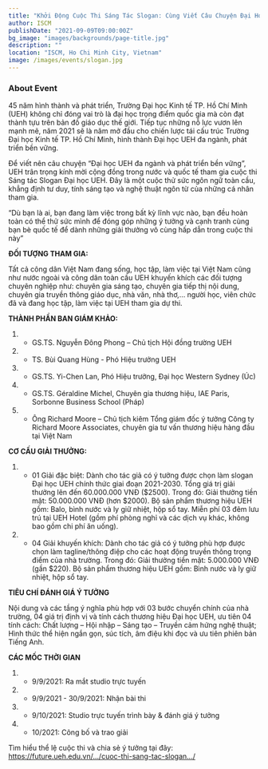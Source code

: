 ```yaml
---
title: "Khởi Động Cuộc Thi Sáng Tác Slogan: Cùng Viết Câu Chuyện Đại Học UEH Đa Ngành và Bền Vững"
author: ISCM
publishDate: "2021-09-09T09:00:00Z"
bg_image: "images/backgrounds/page-title.jpg"
description: ""
location: "ISCM, Ho Chi Minh City, Vietnam"
image: /images/events/slogan.jpg
---
```


### About Event
<!--StartFragment-->

45 năm hình thành và phát triển, Trường Đại học Kinh tế TP. Hồ Chí Minh (UEH) không chỉ đóng vai trò là đại học trọng điểm quốc gia mà còn đạt thành tựu trên bản đồ giáo dục thế giới. Tiếp tục những nỗ lực vươn lên mạnh mẽ, năm 2021 sẽ là năm mở đầu cho chiến lược tái cấu trúc Trường Đại học Kinh tế TP. Hồ Chí Minh, hình thành Đại học UEH đa ngành, phát triển bền vững.

Để viết nên câu chuyện “Đại học UEH đa ngành và phát triển bền vững”, UEH trân trọng kính mời cộng đồng trong nước và quốc tế tham gia cuộc thi Sáng tác Slogan Đại học UEH. Đây là một cuộc thử sức ngôn ngữ toàn cầu, khẳng định tư duy, tính sáng tạo và nghệ thuật ngôn từ của những cá nhân tham gia.

“Dù bạn là ai, bạn đang làm việc trong bất kỳ lĩnh vực nào, bạn đều hoàn toàn có thể thử sức mình để đóng góp những ý tưởng và cạnh tranh cùng bạn bè quốc tế để dành những giải thưởng vô cùng hấp dẫn trong cuộc thi này”

**ĐỐI TƯỢNG THAM GIA:**

Tất cả công dân Việt Nam đang sống, học tập, làm việc tại Việt Nam cũng như nước ngoài và công dân toàn cầu
UEH khuyến khích các đối tượng chuyên nghiệp như: chuyên gia sáng tạo, chuyên gia tiếp thị nội dung, chuyên gia truyền thông giáo dục, nhà văn, nhà thơ,… người học, viên chức đã và đang học tập, làm việc tại UEH tham gia dự thi.

**THÀNH PHẦN BAN GIÁM KHẢO:**

1. * GS.TS. Nguyễn Đông Phong – Chủ tịch Hội đồng trường UEH
1. * TS. Bùi Quang Hùng - Phó Hiệu trưởng UEH
1. * GS.TS. Yi-Chen Lan, Phó Hiệu trưởng, Đại học Western Sydney (Úc)
1. * GS.TS. Géraldine Michel, Chuyên gia thương hiệu, IAE Paris, Sorbonne Business School (Pháp)
1. * Ông Richard Moore – Chủ tịch kiêm Tổng giám đốc ý tưởng Công ty Richard Moore Associates, chuyên gia tư vấn thương hiệu hàng đầu tại Việt Nam

**CƠ CẤU GIẢI THƯỞNG:**
1. * 01 Giải đặc biệt: Dành cho tác giả có ý tưởng được chọn làm slogan Đại học UEH chính thức giai đoạn 2021-2030. Tổng giá trị giải thưởng lên đến 60.000.000 VNĐ ($2500). Trong đó:
Giải thưởng tiền mặt: 50.000.000 VNĐ (hơn $2000).
Bộ sản phẩm thương hiệu UEH gồm: Balo, bình nước và ly giữ nhiệt, hộp sổ tay.
Miễn phí 03 đêm lưu trú tại UEH Hotel (gồm phí phòng nghỉ và các dịch vụ khác, không bao gồm chi phí ăn uống).
1. * 04 Giải khuyến khích: Dành cho tác giả có ý tưởng phù hợp được chọn làm tagline/thông điệp cho các hoạt động truyền thông trọng điểm của nhà trường. Trong đó:
Giải thưởng tiền mặt: 5.000.000 VNĐ (gần $220).
Bộ sản phẩm thương hiệu UEH gồm: Bình nước và ly giữ nhiệt, hộp sổ tay.

**TIÊU CHÍ ĐÁNH GIÁ Ý TƯỞNG**

Nội dung và các tầng ý nghĩa phù hợp với 03 bước chuyển chính của nhà trường, 04 giá trị định vị và tính cách thương hiệu Đại học UEH, ưu tiên 04 tính cách: Chất lượng – Hội nhập – Sáng tạo – Truyền cảm hứng nghệ thuật;
Hình thức thể hiện ngắn gọn, súc tích, âm điệu khi đọc và ưu tiên phiên bản Tiếng Anh.

**CÁC MỐC THỜI GIAN**
1. * 9/9/2021: Ra mắt studio trực tuyến
1. * 9/9/2021 - 30/9/2021: Nhận bài thi
1. * 9/10/2021: Studio trực tuyến trình bày & đánh giá ý tưởng
1. * 10/2021: Công bố và trao giải

Tìm hiểu thể lệ cuộc thi và chia sẻ ý tưởng tại đây: https://future.ueh.edu.vn/.../cuoc-thi-sang-tac-slogan.../


<!--EndFragment-->
